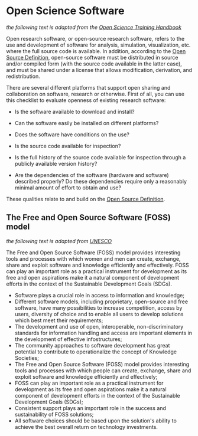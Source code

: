 # Open Science Software

_the following text is adapted from the [Open Science Training Handbook](https://open-science-training-handbook.gitbook.io/book/02opensciencebasics)_

Open research software, or open-source research software, refers to the use and development of software for analysis, simulation, visualization, etc. where the full source code is available. In addition, according to the [Open Source Definition](https://opensource.org/osd), open-source software must be distributed in source and/or compiled form \(with the source code available in the latter case\), and must be shared under a license that allows modification, derivation, and redistribution.

There are several different platforms that support open sharing and collaboration on software, research or otherwise. First of all, you can use this checklist to evaluate openness of existing research software:

- Is the software available to download and install?

- Can the software easily be installed on different platforms?

- Does the software have conditions on the use?

- Is the source code available for inspection?

- Is the full history of the source code available for inspection through a publicly available version history?

- Are the dependencies of the software (hardware and software) described properly? Do these dependencies require only a reasonably minimal amount of effort to obtain and use?

These qualities relate to and build on the [Open Source Definition](https://opensource.org/osd).

## The Free and Open Source Software (FOSS) model

_the following text is adapted from [UNESCO](https://en.unesco.org/freeandopensourcesoftware)_

The Free and Open Source Software (FOSS) model provides interesting tools and processes with which women and men can create, exchange, share and exploit software and knowledge efficiently and effectively. FOSS can play an important role as a practical instrument for development as its free and open aspirations make it a natural component of development efforts in the context of the Sustainable Development Goals (SDGs).


- Software plays a crucial role in access to information and knowledge;
- Different software models, including proprietary, open-source and free software, have many possibilities to increase competition, access by users, diversity of choice and to enable all users to develop solutions which best meet their requirements;
- The development and use of open, interoperable, non-discriminatory standards for information handling and access are important elements in the development of effective infostructures;
- The community approaches to software development has great potential to contribute to operationalize the concept of Knowledge Societies;
- The Free and Open Source Software (FOSS) model provides interesting tools and processes with which people can create, exchange, share and exploit software and knowledge efficiently and effectively;
- FOSS can play an important role as a practical instrument for development as its free and open aspirations make it a natural component of development efforts in the context of the Sustainable Development Goals (SDGs);
- Consistent support plays an important role in the success and sustainability of FOSS solutions;
- All software choices should be based upon the solution's ability to achieve the best overall return on technology investments.

